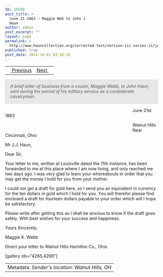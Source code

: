 ```yaml
---
ID: 10508
post_title: >
  June 21 1863 – Maggie Web to John J
  Haun
author: admin
post_excerpt: ""
layout: page
permalink: >
  http://www.hauncollection.org/corrected-text/version-iii-series-ii/june-21-1863-maggie-web-to-john-j-haun/
published: true
post_date: 2014-10-01 03:18:16
---
```

<table style="width: 100%;">
<tbody>
<tr>
<td style="text-align: left;"><a title="May 31 1861" href="http://www.hauncollection.org/version-3/version-iii-series-ii/may-31-1861-john-j-haun-to-mollie-burns/"><img src="https://lh3.googleusercontent.com/-EFJpxxNiPNw/VqgtWBCZrMI/AAAAAAAAAFU/WfY4lPFWWkg/s800-Ic42/Soeb-Plain-Arrows-8-10px.png" alt="" width="10" height="10" /> Previous</a></td>
<td style="text-align: right;"><a title="June 30 1863" href="http://www.hauncollection.org/version-3/version-iii-series-ii/june-30-1863-maggie-webb-to-john-j-haun/">Next <img src="https://lh3.googleusercontent.com/-67k0cYlpXHw/VqgtWKz1MXI/AAAAAAAAAFU/k9PW_Piyurk/s800-Ic42/Soeb-Plain-Arrows-5-10px.png" alt="" width="10" height="10" /></a></td>
</tr>
</tbody>
</table>
<p style="padding: 12px 16px 14px 16px; color: #555555; background-color: #e8e7e7; border: #d2d0cf 1px solid;"><em>A brief letter of business from a cousin, Maggie Webb, to John Haun, sent during the period of his military service as a confederate cavelryman.
</em></p>
<span style="margin-left: 420px;">June 21st 1863</span>

<span style="margin-left: 420px;">Walnut Hills
<span style="margin-left: 420px;">Near Cincinnati, Ohio</span></span>

Mr J.J. Haun,

Dear Sir,

Your letter to me, written at Louisville dated the 11th instance, has been forwarded to me at this place where I am now living, and only reached me two days ago. I was very glad to learn your whereabouts in order that you may get the money I hold for you from your mother.

I could not get a draft for gold here, so I send you an equivalent in currency for the ten dollars in gold which I hold for you. You will therefor please find enclosed a draft for fourteen dollars payable to your order which will I hope be satisfactory.

Please write after getting this as I shall be anxious to know if the draft goes safely. With best wishes for your success and happiness.

Yours Sincerely,

Maggie K. Webb

Direct your letter to
Walnut Hills
Hamilton Co., Ohio

[gallery ids="4265,4266"]
<table style="width: 100%;">
<tbody>
<tr>
<td>Metadata: <em>Sender's location: Walnut Hills, OH
</em></td>
</tr>
</tbody>
</table>
